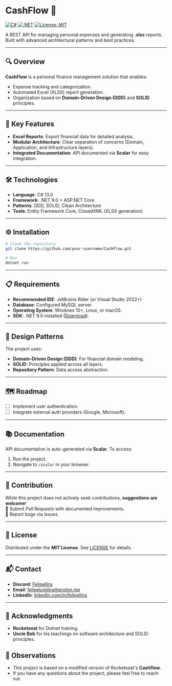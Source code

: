﻿# CashFlow 💸

[![C#](https://img.shields.io/badge/C%23-13.0-%23239120?logo=c-sharp)](https://learn.microsoft.com/en-us/dotnet/csharp/)
[![.NET](https://img.shields.io/badge/.NET-9.0-%23512BD4?logo=.net)](https://dotnet.microsoft.com/)
[![License: MIT](https://img.shields.io/badge/License-MIT-blue.svg)](https://opensource.org/licenses/MIT)

A REST API for managing personal expenses and generating **.xlsx** reports. Built with advanced architectural patterns and best practices.

---

## 🔍 Overview
**CashFlow** is a personal finance management solution that enables:
- Expense tracking and categorization.
- Automated Excel (XLSX) report generation.
- Organization based on **Domain-Driven Design (DDD)** and **SOLID** principles.

---

## 🚀 Key Features
- **Excel Reports**: Export financial data for detailed analysis.
- **Modular Architecture**: Clear separation of concerns (Domain, Application, and Infrastructure layers).
- **Integrated Documentation**: API documented via **Scalar** for easy integration.

---

## 🛠️ Technologies
- **Language**: C# 13.0
- **Framework**: .NET 9.0 + ASP.NET Core
- **Patterns**: DDD, SOLID, Clean Architecture
- **Tools**: Entity Framework Core, ClosedXML (XLSX generation)

---

## ⚙️ Installation
```bash
# Clone the repository
git clone https://github.com/your-username/CashFlow.git

# Run
dotnet run
```

---

## 📋 Requirements
- **Recommended IDE**: JetBrains Rider (or Visual Studio 2022+)
- **Database**: Configured MySQL server.
- **Operating System**: Windows 10+, Linux, or macOS.
- **SDK**: .NET 9.0 installed ([Download](https://dotnet.microsoft.com/download)).

---

## 🧠 Design Patterns
The project uses:
- **Domain-Driven Design (DDD)**: For financial domain modeling.
- **SOLID**: Principles applied across all layers.
- **Repository Pattern**: Data access abstraction.
---

## 🗺️ Roadmap
- [ ] Implement user authentication.
- [ ] Integrate external auth providers (Google, Microsoft).

---

## 📚 Documentation
API documentation is auto-generated via **Scalar**. To access:
1. Run the project.
2. Navigate to `/scalar` in your browser.

---

## 🤝 Contribution
While this project does not actively seek contributions, **suggestions are welcome**!  
🔹 Submit *Pull Requests* with documented improvements.  
🔹 Report bugs via *Issues*.

---

## 📜 License
Distributed under the **MIT License**. See [LICENSE](LICENSE) for details.

---

## 📬 Contact
- **Discord**: [Felipellira](https://discordapp.com/users/discordapp.com/users/889898811529502740)
- **Email**: [felipeluigilira@proton.me](mailto:felipeluigilira@proton.me)
- **LinkedIn**: [linkedin.com/in/felipellira](https://www.linkedin.com/in/felipellira/)

---

## 🙌 Acknowledgments
- **Rocketseat** for Dotnet training.
- **Uncle Bob** for his teachings on software architecture and SOLID principles.


## 👀 Observations
- This project is based on a modified version of Rocketseat's **Cashflow**.
- If you have any questions about the project, please feel free to reach out.
